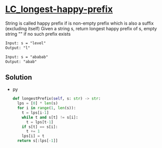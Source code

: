 # [LC_longest-happy-prefix](https://leetcode.com/problems/longest-happy-prefix)

String is called happy prefix if is non-empty prefix which is also a suffix (excluding itself)
Given a string s, return longest happy prefix of s, empty string "" if no such prefix exists

```txt
Input: s = "level"
Output: "l"

Input: s = "ababab"
Output: "abab"
```

## Solution

* py

  ```py
  def longestPrefix(self, s: str) -> str:
    lps = [0] * len(s)
    for i in range(1, len(s)):
      t = lps[i-1]
      while t and s[t] != s[i]:
        t = lps[t-1]
      if s[t] == s[i]:
        t += 1
      lps[i] = t
    return s[:lps[-1]]
  ```
